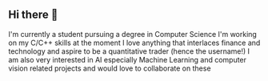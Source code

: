 ## Hi there 👋

I'm currently a student pursuing a degree in Computer Science
I'm working on my C/C++ skills at the moment 
I love anything that interlaces finance and technology and aspire to be a quantitative trader (hence the username!)
I am also very interested in AI especially Machine Learning and computer vision related projects and would love to collaborate on these
<!--

**wannabeaquant/wannabeaquant** is a ✨ _special_ ✨ repository because its `README.md` (this file) appears on your GitHub profile.

Here are some ideas to get you started:

- 🔭 I’m currently working on ...
- 🌱 I’m currently learning ...
- 👯 I’m looking to collaborate on ...
- 🤔 I’m looking for help with ...
- 💬 Ask me about ...
- 📫 How to reach me: ...
- 😄 Pronouns: ...
- ⚡ Fun fact: ...
-->

